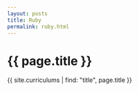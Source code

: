 ```yaml
---
layout: posts
title: Ruby
permalink: ruby.html
---
```


# {{ page.title }}

{{ site.curriculums | find: "title",  page.title }}

